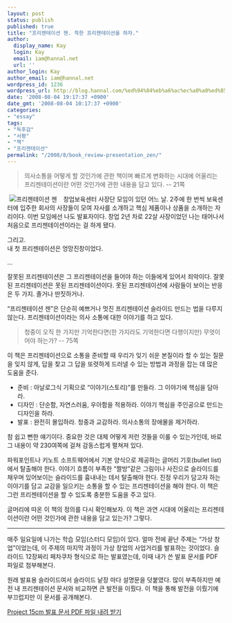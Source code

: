 ```yaml
---
layout: post
status: publish
published: true
title: "프리젠테이션 젠. 착한 프리젠테이션을 하자."
author:
  display_name: Kay
  login: Kay
  email: iam@hannal.net
  url: ''
author_login: Kay
author_email: iam@hannal.net
wordpress_id: 1236
wordpress_url: http://blog.hannal.com/%ed%94%84%eb%a6%ac%ec%a0%a0%ed%85%8c%ec%9d%b4%ec%85%98-%ec%a0%a0-%ec%b0%a9%ed%95%9c-%ed%94%84%eb%a6%ac%ec%a0%a0%ed%85%8c%ec%9d%b4%ec%85%98%ec%9d%84-%ed%95%98%ec%9e%90/
date: '2008-08-04 19:17:37 +0900'
date_gmt: '2008-08-04 10:17:37 +0900'
categories:
- "essay"
tags:
- "독후감"
- "서평"
- "책"
- "프리젠테이션"
permalink: "/2008/8/book_review-presentation_zen/"
---
```

<blockquote>의사소통을 어떻게 할 것인가에 관한 책이며 빠르게 변화하는 시대에 어울리는 프리젠테이션이란 어떤 것인가에 관한 내용을 담고 있다. -- 21쪽</p></blockquote>
<div style="float: left; margin-right: 10px;"><a href="http://www.aladdin.co.kr/shop/wproduct.aspx?ISBN=8960770469&ttbkey=ttbloathing2023003&paperid=2225230" target="_blank" class="fn url"><img src="http://image.aladdin.co.kr/coveretc/book/coversum/8960770469_2.jpg" hspace="5" border="0" align="left" alt="프리젠테이션 젠"/></a></div>
<p>창업보육센터 사장단 모임이 있던 어느 날. 2주에 한 번씩 보육센터에 입주한 회사의 사장들이 모여 자사를 소개하고 핵심 제품이나 상품을 소개하는 자리이다. 이번 모임에선 나도 발표자이다. 창업 2년 차로 22살 사장이었던 나는 태어나서 처음으로 프리젠테이션이라는 걸 하게 됐다.</p>
<p style="clear: left;">그리고.<br />
내 첫 프리젠테이션은 엉망진창이었다.</p>
<p>...</p>
<p>잘못된 프리젠테이션은 그 프리젠테이션을 들어야 하는 이들에게 있어서 죄악이다. 잘못된 프리젠테이션은 못된 프리젠테이션이다. 못된 프리젠테이션에 사람들이 보이는 반응은 두 가지. 졸거나 딴짓하거나.</p>
<p>“프리젠테이션 젠”은 단순히 예쁘거나 멋진 프리젠테이션 슬라이드 만드는 법을 다루지 않는다. 프리젠테이션이라는 의사 소통에 대한 이야기를 하고 있다.</p>
<blockquote><p>청중이 오직 한 가지만 기억한다면(한 가지라도 기억한다면 다행이지만) 무엇이어야 하는가? -- 75쪽</p></blockquote>
<p>이 책은 프리젠테이션으로 소통을 준비할 때 우리가 잊기 쉬운 본질이라 할 수 있는 질문을 잊지 않게, 답을 찾고 그 답을 또렷하게 드러낼 수 있는 방법과 과정을 잡는 데 많은 도움을 준다.</p>
<ul>
<li>준비 : 아날로그식 기획으로 “이야기(스토리)”를 만들라. 그 이야기에 핵심을 담아라.</li>
<li>디자인 : 단순함, 자연스러움, 우아함을 적용하라. 이야기 핵심을 주인공으로 만드는 디자인을 하라.</li>
<li>발표 : 완전히 몰입하라. 청중과 교감하라. 의사소통의 장애물을 제거하라.</li>
</ul>
<p>참 쉽고 뻔한 얘기이다. 중요한 것은 대체 어떻게 저런 것들을 이룰 수 있는가인데, 바로 그 내용이 약 230여쪽에 걸쳐 감동스럽게 펼쳐져 있다.</p>
<p>파워포인트나 키노트 소프트웨어에서 기본 양식으로 제공하는 글머리 기호(bullet list)에서 탈출해야 한다. 이야기 흐름이 부족한 “짤방”같은 그림이나 사진으로 슬라이드를 채우며 있어보이는 슬라이드를 흉내내는 데서 탈출해야 한다. 진정 우리가 담고자 하는 이야기를 담고 교감을 일으키는 소통을 할 수 있는 프리젠테이션을 해야 한다. 이 책은 그런 프리젠테이션을 할 수 있도록 충분한 도움을 주고 있다.</p>
<p>글머리에 따온 이 책의 정의를 다시 확인해보자. 이 책은 과연 시대에 어울리는 프리젠테이션이란 어떤 것인가에 관한 내용을 담고 있는가? 그렇다.</p>
<hr />
<p>매주 일요일에 나가는 학습 모임(스터디 모임)이 있다. 얼마 전에 끝난 주제는 “가상 창업”이었는데, 이 주제의 마지막 과정이 가상 창업의 사업거리를 발표하는 것이었다. 슬라이드 12장짜리 페차쿠차 형식으로 하는 발표였는데, 이때 내가 쓴 발표 문서를 PDF 파일로 첨부해본다.</p>
<p>원래 발표용 슬라이드여서 슬라이드 낱장 마다 설명문을 덧붙였다. 많이 부족하지만 예전 내 프리젠테이션 문서와 비교하면 큰 발전을 이뤘다. 이 책을 통해 발전을 이뤘기에 부끄럽지만 이 문서를 공개해본다.</p>
<p><a href='http://blog.hannal.com/assets/uploads/2008/08/project-15cm1.pdf'>Project 15cm 발표 문서 PDF 파일 내려 받기</a></p>
